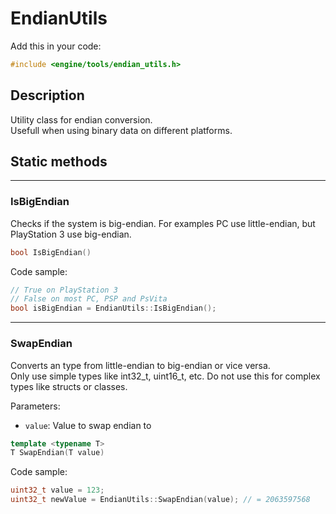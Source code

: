 # EndianUtils

Add this in your code:
```cpp
#include <engine/tools/endian_utils.h>
```

## Description

Utility class for endian conversion.<br>
Usefull when using binary data on different platforms.

## Static methods

---
### IsBigEndian
Checks if the system is big-endian.
For examples PC use little-endian, but PlayStation 3 use big-endian.
```cpp
bool IsBigEndian()
```
Code sample:
```cpp
// True on PlayStation 3
// False on most PC, PSP and PsVita
bool isBigEndian = EndianUtils::IsBigEndian();
```

---
### SwapEndian
Converts an type from little-endian to big-endian or vice versa.<br>
Only use simple types like int32_t, uint16_t, etc. Do not use this for complex types like structs or classes.

Parameters:
- `value`: Value to swap endian to
```cpp
template <typename T>
T SwapEndian(T value)
```
Code sample:
```cpp
uint32_t value = 123;
uint32_t newValue = EndianUtils::SwapEndian(value); // = 2063597568
```